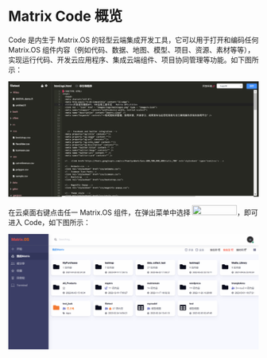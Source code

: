 # Matrix Code 概览

Code 是内生于 Matrix.OS 的轻型云端集成开发工具，它可以用于打开和编码任何 Matrix.OS 组件内容（例如代码、数据、地图、模型、项目、资源、素材等等），实现运行代码、开发云应用程序、集成云端组件、项目协同管理等功能。如下图所示：

![Matrix.OS](../../../../../media/os/tools/code/codeintro.gif "Matrix Code概览")

在云桌面右键点击任一 Matrix.OS 组件，在弹出菜单中选择 <img src="./././././media/logo/openwithcode.png" width="90" height="20">，即可进入 Code，如下图所示：

![Matrix.OS](../../../../../media/os/tools/code/opencode.gif "打开Code")
